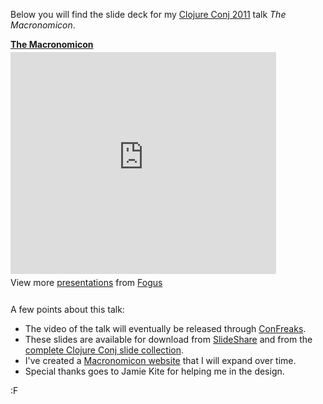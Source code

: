Below you will find the slide deck for my [Clojure Conj 2011](http://clojure-conj.org/) talk *The Macronomicon*.

<div style="width:425px" id="__ss_10171952"> <strong style="display:block;margin:12px 0 4px"><a href="http://www.slideshare.net/fogus/the-macronomicon-10171952" title="The Macronomicon" target="_blank">The Macronomicon</a></strong> <iframe src="http://www.slideshare.net/slideshow/embed_code/10171952" width="425" height="355" frameborder="0" marginwidth="0" marginheight="0" scrolling="no"></iframe> <div style="padding:5px 0 12px"> View more <a href="http://www.slideshare.net/" target="_blank">presentations</a> from <a href="http://www.slideshare.net/fogus" target="_blank">Fogus</a> </div> </div>

A few points about this talk:

* The video of the talk will eventually be released through [ConFreaks](http://confreaks.net/).
* These slides are available for download from [SlideShare](http://www.slideshare.net/fogus/the-macronomicon-10171952) and from the [complete Clojure Conj slide collection](https://github.com/relevance/clojure-conj/tree/master/2011-slides).
* I've created a [Macronomicon website](http://macronomicon.org) that I will expand over time.
* Special thanks goes to Jamie Kite for helping me in the design.

:F
